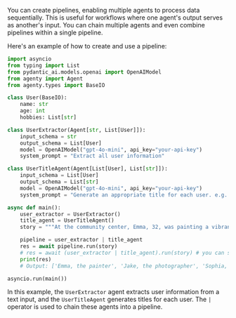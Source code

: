 You can create pipelines, enabling multiple agents to process data sequentially. This is useful for workflows where one agent's output serves as another's input. You can chain multiple agents and even combine pipelines within a single pipeline.

Here's an example of how to create and use a pipeline:
```python
import asyncio
from typing import List
from pydantic_ai.models.openai import OpenAIModel
from agenty import Agent
from agenty.types import BaseIO

class User(BaseIO):
    name: str
    age: int
    hobbies: List[str]

class UserExtractor(Agent[str, List[User]]):
    input_schema = str
    output_schema = List[User]
    model = OpenAIModel("gpt-4o-mini", api_key="your-api-key")
    system_prompt = "Extract all user information"

class UserTitleAgent(Agent[List[User], List[str]]):
    input_schema = List[User]
    output_schema = List[str]
    model = OpenAIModel("gpt-4o-mini", api_key="your-api-key")
    system_prompt = "Generate an appropriate title for each user. e.g. 'Debbie, the receptionist'"

async def main():
    user_extractor = UserExtractor()
    title_agent = UserTitleAgent()
    story = """At the community center, Emma, 32, was painting a vibrant sunset while Jake, 27, captured it through his camera lens. Nearby, Sophia, 35, a runner and yoga enthusiast, was practicing stretches after her morning jog. Ben, 30, a fitness coach, was doing push-ups in the corner, taking a break from his workout. Each of them enjoyed their unique hobbies, creating a lively atmosphere filled with creativity, fitness, and relaxation. They shared stories about their passions, encouraging one another to pursue what they loved."""

    pipeline = user_extractor | title_agent
    res = await pipeline.run(story)
    # res = await (user_extractor | title_agent).run(story) # you can skip the variable assignment if you want
    print(res)
    # Output: ['Emma, the painter', 'Jake, the photographer', 'Sophia, the fitness enthusiast', 'Ben, the fitness coach']

asyncio.run(main())
```

In this example, the `UserExtractor` agent extracts user information from a text input, and the `UserTitleAgent` generates titles for each user. The `|` operator is used to chain these agents into a pipeline.

